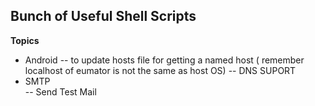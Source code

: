 
## Bunch of Useful Shell Scripts  
**Topics**
- Android 
-- to update hosts file for getting a named host ( remember localhost of eumator is not the same as host OS)
-- DNS SUPORT 
- SMTP  
-- Send Test Mail


